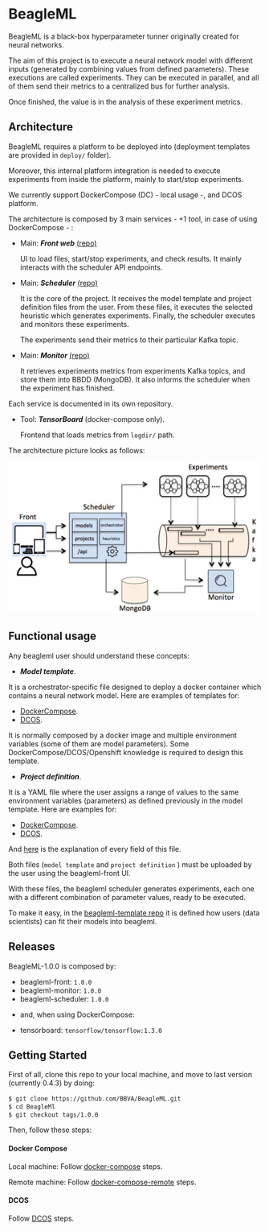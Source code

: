 # BeagleML

BeagleML is a black-box hyperparameter tunner originally created for neural networks.

The aim of this project is to execute a neural network model with different inputs (generated by combining 
values from defined parameters).
These executions are called experiments. They can be executed in parallel, and all of them send their metrics 
to a centralized bus for further analysis.

Once finished, the value is in the analysis of these experiment metrics.

## Architecture

BeagleML requires a platform to be deployed into (deployment templates are provided in ```deploy/``` folder).

Moreover, this internal platform integration is needed to execute experiments from inside the platform, mainly to start/stop experiments.

We currently support DockerCompose (DC) - local usage -, and DCOS platform.

The architecture is composed by 3 main services - +1 tool, in case of using DockerCompose - :

- Main: ***Front web*** [(repo)](https://github.com/BBVA/BeagleML-front)

  UI to load files, start/stop experiments, and check results. It mainly interacts with the scheduler API endpoints.

- Main: ***Scheduler*** [(repo)](https://github.com/BBVA/BeagleML-scheduler)

  It is the core of the project.
  It receives the model template and project definition files from the user.
  From these files, it executes the selected heuristic which generates experiments.
  Finally, the scheduler executes and monitors these experiments.

  The experiments send their metrics to their particular Kafka topic.

- Main: ***Monitor*** [(repo)](https://github.com/BBVA/BeagleML-monitor)

  It retrieves experiments metrics from experiments Kafka topics, and store them into BBDD (MongoDB).
  It also informs the scheduler when the experiment has finished.

Each service is documented in its own repository.

- Tool: ***TensorBoard*** (docker-compose only).

  Frontend that loads metrics from ```logdir/``` path.

The architecture picture looks as follows:

  ![alt text](beagleml-arch.png "BeagleML architecture")

## Functional usage

Any beagleml user should understand these concepts:

- ***Model template***.

 It is a orchestrator-specific file designed to deploy a docker container which contains a neural network model.
 Here are examples of templates for:
  - [DockerCompose](examples/dockercompose_model_template.yml).
  - [DCOS](examples/dcos_model_template.json).

 It is normally composed by a docker image and multiple environment variables (some of them are model parameters).
 Some DockerCompose/DCOS/Openshift knowledge is required to design this template.

- ***Project definition***.

 It is a YAML file where the user assigns a range of values to the same environment variables (parameters) as defined 
 previously in the model template.
 Here are examples for:
  - [DockerCompose](examples/dockercompose_project_definition.yml).
  - [DCOS](examples/dcos_project_definition.yml).

 And [here](doc/experiment_file_format.md) is the explanation of every field of this file.

Both files (```model template``` and ```project definition``` ) must be uploaded by the user using the beagleml-front UI.

With these files, the beagleml scheduler generates experiments, each one with a different combination of parameter values, 
ready to be executed.

To make it easy, in the [beagleml-template repo](https://globaldevtools.bbva.com/bitbucket/projects/BGLAI/repos/automodeling-model-template/browse) 
it is defined how users (data scientists) can fit their models into beagleml.

## Releases

BeagleML-1.0.0 is composed by:
- beagleml-front:     ```1.0.0```
- beagleml-monitor:   ```1.0.0```
- beagleml-scheduler: ```1.0.0```

+ and, when using DockerCompose:
 - tensorboard:            ```tensorflow/tensorflow:1.3.0```


## Getting Started

First of all, clone this repo to your local machine, and move to last version (currently 0.4.3) by doing:
```
$ git clone https://github.com/BBVA/BeagleML.git
$ cd BeagleMl
$ git checkout tags/1.0.0
```
Then, follow these steps:

#### Docker Compose
Local machine: Follow [docker-compose](doc/getting_started/dockercompose.md) steps.

Remote machine: Follow [docker-compose-remote](doc/getting_started/dockercompose_remote.md) steps.

#### DCOS
Follow [DCOS](doc/getting_started/dcos.md) steps.
